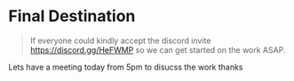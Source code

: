 Final Destination
============================
> If everyone could kindly accept the discord invite https://discord.gg/HeFWMP so we can get started on the work ASAP.

Lets have a meeting today from 5pm to disucss the work thanks

### 
